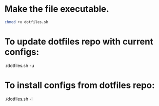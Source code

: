 # Make the file executable.
```bash
chmod +x dotfiles.sh
```

# To update dotfiles repo with current configs:

./dotfiles.sh -u

# To install configs from dotfiles repo:

./dotfiles.sh -i
```
